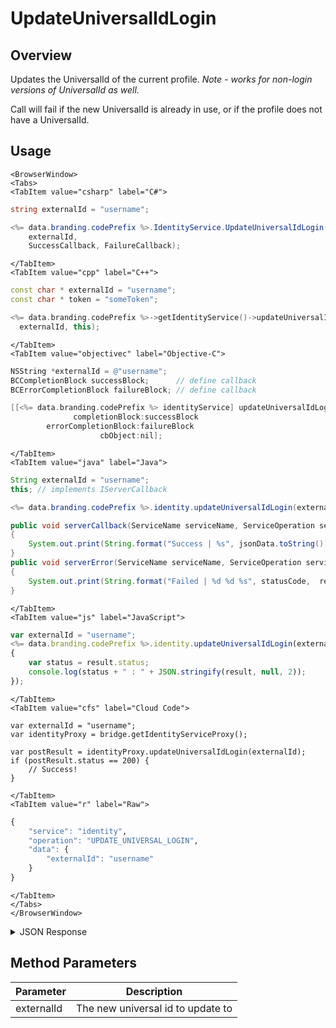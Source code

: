 # UpdateUniversalIdLogin
## Overview
Updates the UniversalId of the current profile. *Note - works for non-login versions of UniversalId as well.*

Call will fail if the new UniversalId is already in use, or if the profile does not have a UniversalId.

<PartialServop service_name="identity" operation_name="UPDATE_UNIVERSAL_LOGIN" />

## Usage

```mdx-code-block
<BrowserWindow>
<Tabs>
<TabItem value="csharp" label="C#">
```

```csharp
string externalId = "username";

<%= data.branding.codePrefix %>.IdentityService.UpdateUniversalIdLogin(
    externalId,
    SuccessCallback, FailureCallback);
```

```mdx-code-block
</TabItem>
<TabItem value="cpp" label="C++">
```

```cpp
const char * externalId = "username";
const char * token = "someToken";

<%= data.branding.codePrefix %>->getIdentityService()->updateUniversalIdLogin(
  externalId, this);
```

```mdx-code-block
</TabItem>
<TabItem value="objectivec" label="Objective-C">
```

```objectivec
NSString *externalId = @"username";
BCCompletionBlock successBlock;      // define callback
BCErrorCompletionBlock failureBlock; // define callback

[[<%= data.branding.codePrefix %> identityService] updateUniversalIdLogin:externalId
              completionBlock:successBlock
        errorCompletionBlock:failureBlock
                    cbObject:nil];
```

```mdx-code-block
</TabItem>
<TabItem value="java" label="Java">
```

```java
String externalId = "username";
this; // implements IServerCallback

<%= data.branding.codePrefix %>.identity.updateUniversalIdLogin(externalId, this);

public void serverCallback(ServiceName serviceName, ServiceOperation serviceOperation, JSONObject jsonData)
{
    System.out.print(String.format("Success | %s", jsonData.toString()));
}
public void serverError(ServiceName serviceName, ServiceOperation serviceOperation, int statusCode, int reasonCode, String jsonError)
{
    System.out.print(String.format("Failed | %d %d %s", statusCode,  reasonCode, jsonError.toString()));
}
```

```mdx-code-block
</TabItem>
<TabItem value="js" label="JavaScript">
```

```javascript
var externalId = "username";
<%= data.branding.codePrefix %>.identity.updateUniversalIdLogin(externalId, result =>
{
    var status = result.status;
    console.log(status + " : " + JSON.stringify(result, null, 2));
});
```

```mdx-code-block
</TabItem>
<TabItem value="cfs" label="Cloud Code">
```

```cfscript
var externalId = "username";
var identityProxy = bridge.getIdentityServiceProxy();

var postResult = identityProxy.updateUniversalIdLogin(externalId);
if (postResult.status == 200) {
    // Success!
}
```

```mdx-code-block
</TabItem>
<TabItem value="r" label="Raw">
```

```r
{
	"service": "identity",
	"operation": "UPDATE_UNIVERSAL_LOGIN",
	"data": {
		"externalId": "username"
	}
}
```

```mdx-code-block
</TabItem>
</Tabs>
</BrowserWindow>
```

<details>
<summary>JSON Response</summary>

```json
{
    "status" : 200,
    "data" : null
}
```
</details>

## Method Parameters
Parameter | Description
--------- | -----------
externalId | The new universal id to update to


